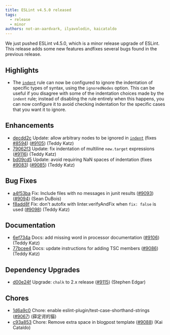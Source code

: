 ```yaml
---
title: ESLint v4.5.0 released
tags:
  - release
  - minor
authors: not-an-aardvark, ilyavolodin, kaicataldo
---
```


We just pushed ESLint v4.5.0, which is a minor release upgrade of ESLint. This release adds some new features andfixes several bugs found in the previous release.


## Highlights

* The [`indent`](/docs/rules/indent) rule can now be configured to ignore the indentation of specific types of syntax, using the `ignoredNodes` option. This can be useful if you disagree with some of the indentation choices made by the `indent` rule; instead of disabling the rule entirely when this happens, you can now configure it to avoid checking indentation for the specific cases that you want it to ignore.


## Enhancements


* [decdd2c](https://github.com/eslint/eslint/commit/decdd2c) Update: allow arbitrary nodes to be ignored in [`indent`](/docs/rules/indent) (fixes [#8594](https://github.com/eslint/eslint/issues/8594)) ([#9105](https://github.com/eslint/eslint/issues/9105)) (Teddy Katz)
* [79062f3](https://github.com/eslint/eslint/commit/79062f3) Update: fix indentation of multiline `new.target` expressions ([#9116](https://github.com/eslint/eslint/issues/9116)) (Teddy Katz)
* [bd09cd5](https://github.com/eslint/eslint/commit/bd09cd5) Update: avoid requiring NaN spaces of indentation (fixes [#9083](https://github.com/eslint/eslint/issues/9083)) ([#9085](https://github.com/eslint/eslint/issues/9085)) (Teddy Katz)




## Bug Fixes


* [a4f53ba](https://github.com/eslint/eslint/commit/a4f53ba) Fix: Include files with no messages in junit results ([#9093](https://github.com/eslint/eslint/issues/9093)) ([#9094](https://github.com/eslint/eslint/issues/9094)) (Sean DuBois)
* [f8add8f](https://github.com/eslint/eslint/commit/f8add8f) Fix: don't autofix with linter.verifyAndFix when `fix: false` is used ([#9098](https://github.com/eslint/eslint/issues/9098)) (Teddy Katz)




## Documentation


* [6ef734a](https://github.com/eslint/eslint/commit/6ef734a) Docs: add missing word in processor documentation ([#9106](https://github.com/eslint/eslint/issues/9106)) (Teddy Katz)
* [77bcee4](https://github.com/eslint/eslint/commit/77bcee4) Docs: update instructions for adding TSC members ([#9086](https://github.com/eslint/eslint/issues/9086)) (Teddy Katz)




## Dependency Upgrades


* [d00e24f](https://github.com/eslint/eslint/commit/d00e24f) Upgrade: `chalk` to 2.x release ([#9115](https://github.com/eslint/eslint/issues/9115)) (Stephen Edgar)






## Chores


* [1d6a9c0](https://github.com/eslint/eslint/commit/1d6a9c0) Chore: enable eslint-plugin/test-case-shorthand-strings ([#9067](https://github.com/eslint/eslint/issues/9067)) (薛定谔的猫)
* [c93a853](https://github.com/eslint/eslint/commit/c93a853) Chore: Remove extra space in blogpost template ([#9088](https://github.com/eslint/eslint/issues/9088)) (Kai Cataldo)
